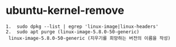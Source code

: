 # ubuntu-kernel-remove
```
1.  sudo dpkg --list | egrep 'linux-image|linux-headers'
2.  sudo apt purge (linux-image-5.8.0-50-generic)
 linux-image-5.8.0-50-generic (지우기를 희망하는 버전의 이름을 작성)
```
